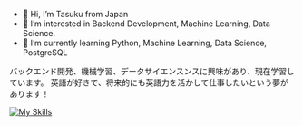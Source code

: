 - 👋 Hi, I’m Tasuku from Japan
- 👀 I’m interested in Backend Development, Machine Learning, Data Science.
- 🌱 I’m currently learning Python, Machine Learning, Data Science, PostgreSQL

バックエンド開発、機械学習、データサイエンスンスに興味があり、現在学習しています。
英語が好きで、将来的にも英語力を活かして仕事したいという夢があります！


[![My Skills](https://skillicons.dev/icons?i=django,python,java,spring,postgres,html,css,sklearn,tensorflow)](https://skillicons.dev)
<!---
TaskH1/TaskH1 is a ✨ special ✨ repository because its `README.md` (this file) appears on your GitHub profile.
You can click the Preview link to take a look at your changes.
--->
